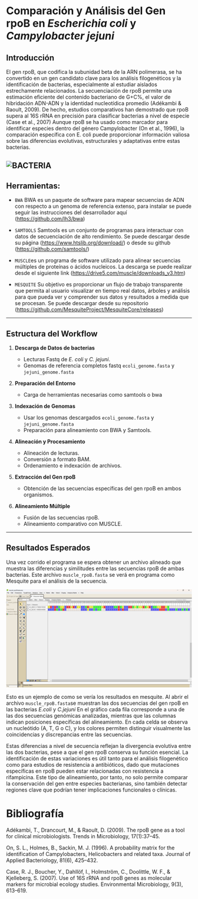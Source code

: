 # Comparación y Análisis del Gen rpoB en _Escherichia coli_ y _Campylobacter jejuni_

## Introducción

El gen rpoB, que codifica la subunidad beta de la ARN polimerasa, se ha convertido en un gen candidato clave para los análisis filogenéticos y la identificación de bacterias, especialmente al estudiar aislados estrechamente relacionados.
La secuenciación de rpoB permite una estimación eficiente del contenido bacteriano de G+C%, el valor de hibridación ADN-ADN y la identidad nucleotídica promedio (Adékambi & Raoult, 2009). De hecho, estudios comparativos han demostrado que rpoB supera al 16S rRNA en precisión para clasificar bacterias a nivel de especie (Case et al., 2007)
Aunque rpoB se ha usado como marcador para identificar especies dentro del género Campylobacter (On et al., 1996), la comparación específica con E. coli puede proporcionar información valiosa sobre las diferencias evolutivas, estructurales y adaptativas entre estas bacterias.

![BACTERIA](https://www.cosemarozono.com/wp-content/uploads/2017/05/como-prevenir-infecciones-alimentarias-campylobacter-jejuni.jpg)
---

## Herramientas:
  - `BWA` BWA es un paquete de software para mapear secuencias de ADN con respecto a un genoma de referencia extenso, para instalar
se puede seguir las instrucciones del desarrollador aquí (https://github.com/lh3/bwa)

  - `SAMTOOLS` Samtools es un conjunto de programas para interactuar con datos de secuenciación de alto rendimiento. Se puede descargar desde
su página (https://www.htslib.org/download/) o desde su github (https://github.com/samtools/)

  - `MUSCLE`es un programa de software utilizado para alinear secuencias múltiples de proteínas o ácidos nucleicos. La descarga se puede realizar
desde el siguiente link (https://drive5.com/muscle/downloads_v3.htm)

  - `MESQUITE` Su objetivo es proporcionar un flujo de trabajo transparente que permita al usuario visualizar en tiempo real datos, árboles y análisis para que pueda
ver y comprender sus datos y resultados a medida que se procesan.
Se puede descargar desde su repositorio (https://github.com/MesquiteProject/MesquiteCore/releases)

---

## Estructura del Workflow

1. **Descarga de Datos de bacterias**
   - Lecturas Fastq de *E. coli* y *C. jejuni*.
   - Genomas de referencia completos fastq `ecoli_genome.fasta` y `jejuni_genome.fasta`

2. **Preparación del Entorno**
   - Carga de herramientas necesarias como samtools o bwa

3. **Indexación de Genomas**
   - Usar los genomas descargados `ecoli_genome.fasta` y `jejuni_genome.fasta`
   - Preparación para alineamiento con BWA y Samtools.

4. **Alineación y Procesamiento**
   - Alineación de lecturas.
   - Conversión a formato BAM.
   - Ordenamiento e indexación de archivos.

5. **Extracción del Gen rpoB**
   - Obtención de las secuencias específicas del gen rpoB en ambos organismos.

6. **Alineamiento Múltiple**
   - Fusión de las secuencias rpoB.
   - Alineamiento comparativo con MUSCLE.

---

## Resultados Esperados
Una vez corrido el programa se espera obtener un archivo alineado que muestra las diferencias y similitudes entre las secuencias rpoB de ambas bacterias.
Este archivo `muscle_rpoB.fasta` se verá en programa como Mesquite para el análisis de la secuencia.

![](imag/resultados_mesquite.png)

Esto es un ejemplo de como se vería los resultados en mesquite. Al abrir el archivo `muscle_rpoB.fasta`se muestran las dos secuencias del gen rpoB en las bacterias _E.coli_ y _C.jejuni_ En el gráfico cada fila corresponde a una de las dos secuencias genómicas analizadas, mientras que las columnas indican posiciones específicas del alineamiento. En cada celda se observa un nucleótido (A, T, G o C), y los colores permiten distinguir visualmente las coincidencias y discrepancias entre las secuencias.

Estas diferencias a nivel de secuencia reflejan la divergencia evolutiva entre las dos bacterias, pese a que el gen rpoB conserva su función esencial. La identificación de estas variaciones es útil tanto para el análisis filogenético como para estudios de resistencia a antibióticos, dado que mutaciones específicas en rpoB pueden estar relacionadas con resistencia a rifampicina. Este tipo de alineamiento, por tanto, no solo permite comparar la conservación del gen entre especies bacterianas, sino también detectar regiones clave que podrían tener implicaciones funcionales o clínicas.

# Bibliografía

Adékambi, T., Drancourt, M., & Raoult, D. (2009). The rpoB gene as a tool for clinical microbiologists. Trends in Microbiology, 17(1):37–45. 

On, S. L., Holmes, B., Sackin, M. J. (1996). A probability matrix for the identification of Campylobacters, Helicobacters and related taxa. Journal of Applied Bacteriology, 81(6), 425–432. 

Case, R. J., Boucher, Y., Dahllöf, I., Holmström, C., Doolittle, W. F., & Kjelleberg, S. (2007). Use of 16S rRNA and rpoB genes as molecular markers for microbial ecology studies. Environmental Microbiology, 9(3), 613–619.
